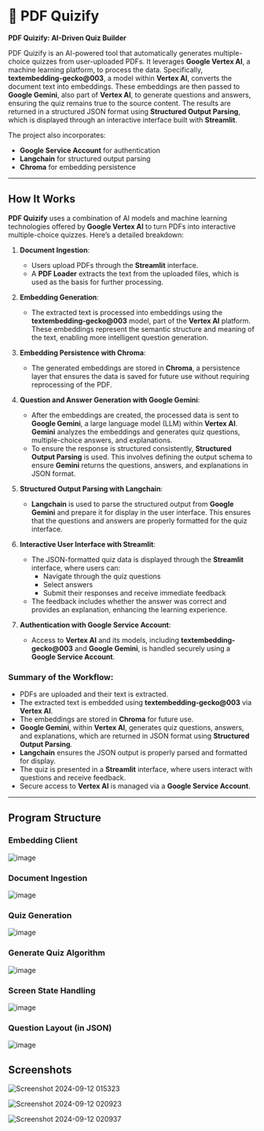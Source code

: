 # **📝 PDF Quizify**

**PDF Quizify: AI-Driven Quiz Builder**

PDF Quizify is an AI-powered tool that automatically generates multiple-choice quizzes from user-uploaded PDFs. It leverages **Google Vertex AI**, a machine learning platform, to process the data. Specifically, **textembedding-gecko@003**, a model within **Vertex AI**, converts the document text into embeddings. These embeddings are then passed to **Google Gemini**, also part of **Vertex AI**, to generate questions and answers, ensuring the quiz remains true to the source content. The results are returned in a structured JSON format using **Structured Output Parsing**, which is displayed through an interactive interface built with **Streamlit**.

The project also incorporates:
- **Google Service Account** for authentication
- **Langchain** for structured output parsing
- **Chroma** for embedding persistence

---

## **How It Works**

**PDF Quizify** uses a combination of AI models and machine learning technologies offered by **Google Vertex AI** to turn PDFs into interactive multiple-choice quizzes. Here’s a detailed breakdown:

1. **Document Ingestion**:
   - Users upload PDFs through the **Streamlit** interface.
   - A **PDF Loader** extracts the text from the uploaded files, which is used as the basis for further processing.

2. **Embedding Generation**:
   - The extracted text is processed into embeddings using the **textembedding-gecko@003** model, part of the **Vertex AI** platform. These embeddings represent the semantic structure and meaning of the text, enabling more intelligent question generation.

3. **Embedding Persistence with Chroma**:
   - The generated embeddings are stored in **Chroma**, a persistence layer that ensures the data is saved for future use without requiring reprocessing of the PDF.

4. **Question and Answer Generation with Google Gemini**:
   - After the embeddings are created, the processed data is sent to **Google Gemini**, a large language model (LLM) within **Vertex AI**. **Gemini** analyzes the embeddings and generates quiz questions, multiple-choice answers, and explanations.
   - To ensure the response is structured consistently, **Structured Output Parsing** is used. This involves defining the output schema to ensure **Gemini** returns the questions, answers, and explanations in JSON format.

5. **Structured Output Parsing with Langchain**:
   - **Langchain** is used to parse the structured output from **Google Gemini** and prepare it for display in the user interface. This ensures that the questions and answers are properly formatted for the quiz interface.

6. **Interactive User Interface with Streamlit**:
   - The JSON-formatted quiz data is displayed through the **Streamlit** interface, where users can:
     - Navigate through the quiz questions
     - Select answers
     - Submit their responses and receive immediate feedback
   - The feedback includes whether the answer was correct and provides an explanation, enhancing the learning experience.

7. **Authentication with Google Service Account**:
   - Access to **Vertex AI** and its models, including **textembedding-gecko@003** and **Google Gemini**, is handled securely using a **Google Service Account**.

### **Summary of the Workflow**:
- PDFs are uploaded and their text is extracted.
- The extracted text is embedded using **textembedding-gecko@003** via **Vertex AI**.
- The embeddings are stored in **Chroma** for future use.
- **Google Gemini**, within **Vertex AI**, generates quiz questions, answers, and explanations, which are returned in JSON format using **Structured Output Parsing**.
- **Langchain** ensures the JSON output is properly parsed and formatted for display.
- The quiz is presented in a **Streamlit** interface, where users interact with questions and receive feedback.
- Secure access to **Vertex AI** is managed via a **Google Service Account**.

---

## **Program Structure**

### **Embedding Client**
![image](https://github.com/user-attachments/assets/f3a980f2-5898-43dc-aa50-1bdc5f7a4b81)

### **Document Ingestion**
![image](https://github.com/user-attachments/assets/e116e08b-f332-4606-8f45-d0d9071577a6)

### **Quiz Generation**
![image](https://github.com/user-attachments/assets/71be70e1-7587-4e16-8199-1dc63444d936)

### **Generate Quiz Algorithm**
![image](https://github.com/user-attachments/assets/2c06697e-bc7e-47d0-b87f-f388e51d9b59)

### **Screen State Handling**
![image](https://github.com/user-attachments/assets/a3176261-21de-4586-8ae6-88c7cf55f59a)

### **Question Layout (in JSON)**
![image](https://github.com/user-attachments/assets/27d6a590-1217-4d78-8f9c-ca1cda2d26d3)



## **Screenshots**
![Screenshot 2024-09-12 015323](https://github.com/user-attachments/assets/e6c9cb9f-107f-42e2-9ff7-5722fe967eab)

![Screenshot 2024-09-12 020923](https://github.com/user-attachments/assets/91e4d12b-bdb8-4df4-b46c-6df87fea9bc9)

![Screenshot 2024-09-12 020937](https://github.com/user-attachments/assets/80e114cc-19e7-4de4-b3a7-d031809fe9b5)

